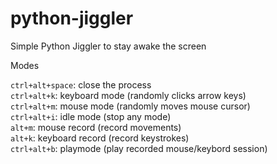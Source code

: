 # python-jiggler
Simple Python Jiggler to stay awake the screen

Modes 

```ctrl+alt+space```: close the process <br>
```ctrl+alt+k```: keyboard mode (randomly clicks arrow keys)<br>
```ctrl+alt+m```: mouse mode (randomly moves mouse cursor) <br>
```ctrl+alt+i```: idle mode (stop any mode) <br>
```alt+m```: mouse record (record movements)<br>
```alt+k```: keyboard record (record  keystrokes)<br>
```ctrl+alt+b```: playmode (play recorded mouse/keybord session) <br>
